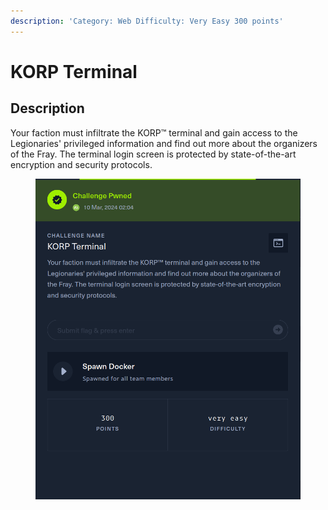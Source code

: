 ```yaml
---
description: 'Category: Web Difficulty: Very Easy 300 points'
---
```


# KORP Terminal

## Description &#x20;

Your faction must infiltrate the KORP™ terminal and gain access to the Legionaries' privileged information and find out more about the organizers of the Fray. The terminal login screen is protected by state-of-the-art encryption and security protocols.

<figure><img src="../.gitbook/assets/image (129).png" alt=""><figcaption></figcaption></figure>
